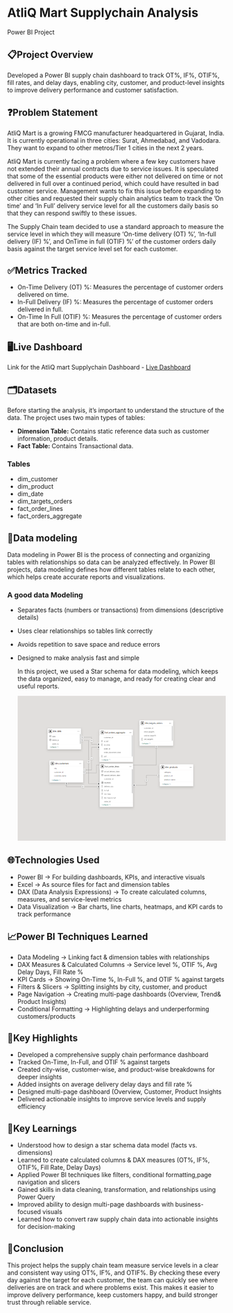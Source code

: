 # AtliQ Mart Supplychain Analysis
Power BI Project
## 📋Project Overview
Developed a Power BI supply chain dashboard to track OT%, IF%, OTIF%, fill rates, and delay days, enabling city, customer, and product-level insights to improve delivery performance and customer satisfaction.
## ❓Problem Statement
AtliQ Mart is a growing FMCG manufacturer headquartered in Gujarat, India. It is currently operational in three cities: Surat, Ahmedabad, and Vadodara. They want to expand to other metros/Tier 1 cities in the next 2 years.

AtliQ Mart is currently facing a problem where a few key customers have not extended their annual contracts due to service issues. It is speculated that some of the essential products were either not delivered on time or not delivered in full over a continued period, which could have resulted in bad customer service. Management wants to fix this issue before expanding to other cities and requested their supply chain analytics team to track the ’On time’ and ‘In Full’ delivery service level for all the customers daily basis so that they can respond swiftly to these issues.

The Supply Chain team decided to use a standard approach to measure the service level in which they will measure ‘On-time delivery (OT) %’, ‘In-full delivery (IF) %’, and OnTime in full (OTIF) %’ of the customer orders daily basis against the target service level set for each customer. 
## ✅Metrics Tracked
-  On-Time Delivery (OT) %: Measures the percentage of customer orders delivered on time.
-  In-Full Delivery (IF) %: Measures the percentage of customer orders delivered in full.
-  On-Time In Full (OTIF) %: Measures the percentage of customer orders that are both on-time and in-full.
## 🖥️Live Dashboard
Link for the AtliQ mart Supplychain Dashboard -  [Live Dashboard]( https://app.powerbi.com/view?r=eyJrIjoiZjNkOWY3NjItZGNkYi00OThmLTgyOTYtNGZkODM2YjU5ZWUzIiwidCI6ImM2ZTU0OWIzLTVmNDUtNDAzMi1hYWU5LWQ0MjQ0ZGM1YjJjNCJ9)
## 🗂️Datasets
Before starting the analysis, it’s important to understand the structure of the data. The project uses two main types of tables:

 -  **Dimension Table:** Contains static reference data such as customer information, product details.
-  **Fact Table:** Contains Transactional data.
### **Tables**
-  dim_customer
-  dim_product
-  dim_date
-  dim_targets_orders
-  fact_order_lines
-  fact_orders_aggregate
 ##  🔗Data modeling
 Data modeling in Power BI is the process of connecting and organizing tables with relationships so data can be analyzed effectively.
 In Power BI projects, data modeling defines how different tables relate to each other, which helps create accurate reports and visualizations.
 ### A good data Modeling
-  Separates facts (numbers or transactions) from dimensions (descriptive details)
-  Uses clear relationships so tables link correctly
-  Avoids repetition to save space and reduce errors
-  Designed to make analysis fast and simple

   In this project, we used a Star  schema for data modeling, which keeps the data organized, easy to manage, and ready for creating clear and useful reports.
   
   ![Datamodeling](https://github.com/Shahna-k25/AtliQ-Mart-Supplychain-Analysis/blob/main/Supply%20datamodeling.png)
 ## 🌐Technologies Used
 -  Power BI → For building dashboards, KPIs, and interactive visuals
 -  Excel → As source files for fact and dimension tables
 -  DAX (Data Analysis Expressions) → To create calculated columns, measures, and service-level metrics
 -  Data Visualization → Bar charts, line charts, heatmaps, and KPI cards to track performance
## 📈Power BI Techniques Learned
- Data Modeling → Linking fact & dimension tables with relationships
- DAX Measures & Calculated Columns → Service level %, OTIF %, Avg Delay Days, Fill Rate %
- KPI Cards → Showing On-Time %, In-Full %, and OTIF % against targets
- Filters & Slicers → Splitting insights by city, customer, and product
- Page Navigation → Creating multi-page dashboards (Overview,  Trend& Product Insights)
- Conditional Formatting → Highlighting delays and underperforming customers/products
## 🌟Key Highlights
- Developed a comprehensive supply chain performance dashboard
- Tracked On-Time, In-Full, and OTIF % against targets
- Created city-wise, customer-wise, and product-wise breakdowns for deeper insights
- Added insights on average delivery delay days and fill rate %
- Designed multi-page dashboard (Overview, Customer, Product Insights
- Delivered actionable insights to improve service levels and supply efficiency
## 📝Key Learnings
-  Understood how to design a star schema data model (facts vs. dimensions)
-  Learned to create calculated columns & DAX measures (OT%, IF%, OTIF%, Fill Rate, Delay Days)
-  Applied Power BI techniques like filters,  conditional formatting,page navigation  and slicers
-  Gained skills in data cleaning, transformation, and relationships using Power Query
-  Improved ability to design multi-page dashboards with business-focused visuals
-  Learned how to convert raw supply chain data into actionable insights for decision-making
## 🎯Conclusion
This project helps the supply chain team measure service levels in a clear and consistent way using OT%, IF%, and OTIF%. 
By checking these every day against the target for each customer, the team can quickly see where deliveries are on track and where problems exist. 
This makes it easier to improve delivery performance, keep customers happy, and build stronger trust through reliable service.
